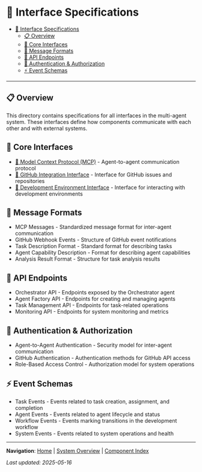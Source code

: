 # 🔄 Interface Specifications

<!-- 📑 TABLE OF CONTENTS -->
- [🔄 Interface Specifications](#-interface-specifications)
  - [📋 Overview](#-overview)
  - [🔌 Core Interfaces](#-core-interfaces)
  - [📨 Message Formats](#-message-formats)
  - [🔌 API Endpoints](#-api-endpoints)
  - [🔐 Authentication & Authorization](#-authentication--authorization)
  - [⚡ Event Schemas](#-event-schemas)

---

## 📋 Overview

This directory contains specifications for all interfaces in the multi-agent system. These interfaces define how components communicate with each other and with external systems.

## 🔌 Core Interfaces

- [🔄 Model Context Protocol (MCP)](./mcp-protocol.md) - Agent-to-agent communication protocol
- [🔄 GitHub Integration Interface](./github-interface.md) - Interface for GitHub issues and repositories
- [🔧 Development Environment Interface](./dev-environment-interface.md) - Interface for interacting with development environments

## 📨 Message Formats

- MCP Messages - Standardized message format for inter-agent communication
- GitHub Webhook Events - Structure of GitHub event notifications
- Task Description Format - Standard format for describing tasks
- Agent Capability Description - Format for describing agent capabilities
- Analysis Result Format - Structure for task analysis results

## 🔌 API Endpoints

- Orchestrator API - Endpoints exposed by the Orchestrator agent
- Agent Factory API - Endpoints for creating and managing agents
- Task Management API - Endpoints for task-related operations
- Monitoring API - Endpoints for system monitoring and metrics

## 🔐 Authentication & Authorization

- Agent-to-Agent Authentication - Security model for inter-agent communication
- GitHub Authentication - Authentication methods for GitHub API access
- Role-Based Access Control - Authorization model for system operations

## ⚡ Event Schemas

- Task Events - Events related to task creation, assignment, and completion
- Agent Events - Events related to agent lifecycle and status
- Workflow Events - Events marking transitions in the development workflow
- System Events - Events related to system operations and health

---

<!-- 🧭 NAVIGATION -->
**Navigation**: [Home](../README.md) | [System Overview](../system-overview.md) | [Component Index](../components/README.md)

*Last updated: 2025-05-16*